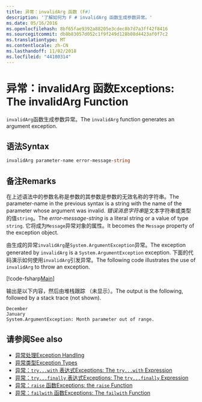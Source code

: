 ```yaml
---
title: 异常：invalidArg 函数 (F#)
description: '了解如何为 F # invalidArg 函数生成参数异常。'
ms.date: 05/16/2016
ms.openlocfilehash: 8bf65fae9392a88205e3cdec8b7d7a3ff42f8416
ms.sourcegitcommit: db8b83057d052c1f9f249d128b08d4423af0f7c2
ms.translationtype: MT
ms.contentlocale: zh-CN
ms.lasthandoff: 11/02/2018
ms.locfileid: "44180314"
---
```

# <a name="exceptions-the-invalidarg-function"></a><span data-ttu-id="db41f-103">异常：invalidArg 函数</span><span class="sxs-lookup"><span data-stu-id="db41f-103">Exceptions: The invalidArg Function</span></span>

<span data-ttu-id="db41f-104">`invalidArg`函数生成参数异常。</span><span class="sxs-lookup"><span data-stu-id="db41f-104">The `invalidArg` function generates an argument exception.</span></span>

## <a name="syntax"></a><span data-ttu-id="db41f-105">语法</span><span class="sxs-lookup"><span data-stu-id="db41f-105">Syntax</span></span>

```fsharp
invalidArg parameter-name error-message-string
```

## <a name="remarks"></a><span data-ttu-id="db41f-106">备注</span><span class="sxs-lookup"><span data-stu-id="db41f-106">Remarks</span></span>

<span data-ttu-id="db41f-107">在上述语法中的参数名称是参数的其参数是参数的无效名称的字符串。</span><span class="sxs-lookup"><span data-stu-id="db41f-107">The parameter-name in the previous syntax is a string with the name of the parameter whose argument was invalid.</span></span> <span data-ttu-id="db41f-108">*错误消息字符串*是文本字符串或类型的值`string`。</span><span class="sxs-lookup"><span data-stu-id="db41f-108">The *error-message-string* is a literal string or a value of type `string`.</span></span> <span data-ttu-id="db41f-109">它将成为`Message`异常对象的属性。</span><span class="sxs-lookup"><span data-stu-id="db41f-109">It becomes the `Message` property of the exception object.</span></span>

<span data-ttu-id="db41f-110">由生成的异常`invalidArg`是`System.ArgumentException`异常。</span><span class="sxs-lookup"><span data-stu-id="db41f-110">The exception generated by `invalidArg` is a `System.ArgumentException` exception.</span></span> <span data-ttu-id="db41f-111">下面的代码演示如何使用`invalidArg`引发异常。</span><span class="sxs-lookup"><span data-stu-id="db41f-111">The following code illustrates the use of `invalidArg` to throw an exception.</span></span>

[!code-fsharp[Main](../../../../samples/snippets/fsharp/lang-ref-2/snippet6101.fs)]

<span data-ttu-id="db41f-112">输出是以下内容，然后由堆栈跟踪 （未显示）。</span><span class="sxs-lookup"><span data-stu-id="db41f-112">The output is the following, followed by a stack trace (not shown).</span></span>

```
December
January
System.ArgumentException: Month parameter out of range.
```

## <a name="see-also"></a><span data-ttu-id="db41f-113">请参阅</span><span class="sxs-lookup"><span data-stu-id="db41f-113">See also</span></span>

- [<span data-ttu-id="db41f-114">异常处理</span><span class="sxs-lookup"><span data-stu-id="db41f-114">Exception Handling</span></span>](index.md)
- [<span data-ttu-id="db41f-115">异常类型</span><span class="sxs-lookup"><span data-stu-id="db41f-115">Exception Types</span></span>](exception-types.md)
- [<span data-ttu-id="db41f-116">异常：`try...with` 表达式</span><span class="sxs-lookup"><span data-stu-id="db41f-116">Exceptions: The `try...with` Expression</span></span>](the-try-with-expression.md)
- [<span data-ttu-id="db41f-117">异常：`try...finally` 表达式</span><span class="sxs-lookup"><span data-stu-id="db41f-117">Exceptions: The `try...finally` Expression</span></span>](the-try-finally-expression.md)
- [<span data-ttu-id="db41f-118">异常：`raise` 函数</span><span class="sxs-lookup"><span data-stu-id="db41f-118">Exceptions: the `raise` Function</span></span>](the-raise-function.md)
- [<span data-ttu-id="db41f-119">异常：`failwith` 函数</span><span class="sxs-lookup"><span data-stu-id="db41f-119">Exceptions: The `failwith` Function</span></span>](the-failwith-function.md)
